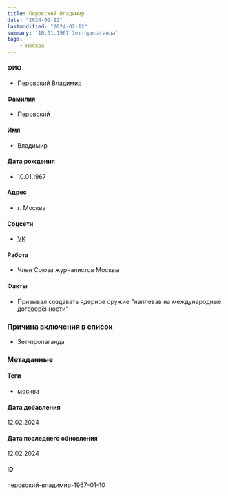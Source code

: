 ```yaml
---
title: Перовский Владимир
date: "2024-02-12"
lastmodified: "2024-02-12"
summary: '10.01.1967 Зет-пропаганда'
tags: 
    - москва
---
```

<!--# pp2-->
<!--## Фигурант-->
<!--### Личные данные-->
#### ФИО
- Перовский Владимир
#### Фамилия
- Перовский
#### Имя
- Владимир
#### Дата рождения
- 10.01.1967
#### Адрес
- г. Москва
#### Соцсети
- [VK](vk.com/vmlos)
#### Работа
- Член Союза журналистов Москвы
#### Факты
- Призывал создавать ядерное оружие "наплевав на международные договорённости"
### Причина включения в список
- Зет-пропаганда
### Метаданные
#### Теги
- москва
#### Дата добавления
12.02.2024
#### Дата последнего обновления
12.02.2024
#### ID
перовский-владимир-1967-01-10
<!--## END;-->
